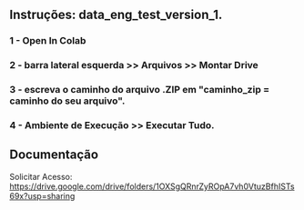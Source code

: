 ## Instruções: data_eng_test_version_1.
### 1 - Open In Colab
### 2 - barra lateral esquerda >> Arquivos >> Montar Drive
### 3 - escreva o caminho do arquivo .ZIP em "caminho_zip = caminho do seu arquivo".
### 4 - Ambiente de Execução >> Executar Tudo.

## Documentação
   Solicitar Acesso: https://drive.google.com/drive/folders/1OXSgQRnrZyROpA7vh0VtuzBfhISTs69x?usp=sharing
